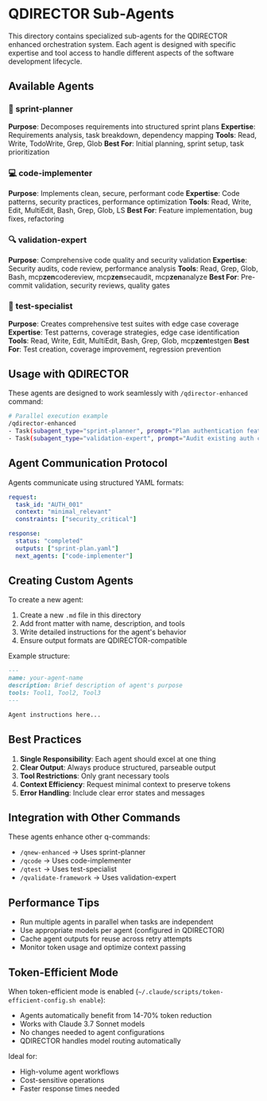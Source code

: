 # QDIRECTOR Sub-Agents

This directory contains specialized sub-agents for the QDIRECTOR enhanced
orchestration system. Each agent is designed with specific expertise and tool
access to handle different aspects of the software development lifecycle.

## Available Agents

### 🎯 sprint-planner

**Purpose**: Decomposes requirements into structured sprint plans **Expertise**:
Requirements analysis, task breakdown, dependency mapping **Tools**: Read,
Write, TodoWrite, Grep, Glob **Best For**: Initial planning, sprint setup, task
prioritization

### 💻 code-implementer

**Purpose**: Implements clean, secure, performant code **Expertise**: Code
patterns, security practices, performance optimization **Tools**: Read, Write,
Edit, MultiEdit, Bash, Grep, Glob, LS **Best For**: Feature implementation, bug
fixes, refactoring

### 🔍 validation-expert

**Purpose**: Comprehensive code quality and security validation **Expertise**:
Security audits, code review, performance analysis **Tools**: Read, Grep, Glob,
Bash, mcp**zen**codereview, mcp**zen**secaudit, mcp**zen**analyze **Best For**:
Pre-commit validation, security reviews, quality gates

### 🧪 test-specialist

**Purpose**: Creates comprehensive test suites with edge case coverage
**Expertise**: Test patterns, coverage strategies, edge case identification
**Tools**: Read, Write, Edit, MultiEdit, Bash, Grep, Glob, mcp**zen**testgen
**Best For**: Test creation, coverage improvement, regression prevention

## Usage with QDIRECTOR

These agents are designed to work seamlessly with `/qdirector-enhanced` command:

```bash
# Parallel execution example
/qdirector-enhanced
- Task(subagent_type="sprint-planner", prompt="Plan authentication feature")
- Task(subagent_type="validation-expert", prompt="Audit existing auth code")
```

## Agent Communication Protocol

Agents communicate using structured YAML formats:

```yaml
request:
  task_id: "AUTH_001"
  context: "minimal_relevant"
  constraints: ["security_critical"]

response:
  status: "completed"
  outputs: ["sprint-plan.yaml"]
  next_agents: ["code-implementer"]
```

## Creating Custom Agents

To create a new agent:

1. Create a new `.md` file in this directory
2. Add front matter with name, description, and tools
3. Write detailed instructions for the agent's behavior
4. Ensure output formats are QDIRECTOR-compatible

Example structure:

```markdown
---
name: your-agent-name
description: Brief description of agent's purpose
tools: Tool1, Tool2, Tool3
---

Agent instructions here...
```

## Best Practices

1. **Single Responsibility**: Each agent should excel at one thing
2. **Clear Output**: Always produce structured, parseable output
3. **Tool Restrictions**: Only grant necessary tools
4. **Context Efficiency**: Request minimal context to preserve tokens
5. **Error Handling**: Include clear error states and messages

## Integration with Other Commands

These agents enhance other q-commands:

- `/qnew-enhanced` → Uses sprint-planner
- `/qcode` → Uses code-implementer
- `/qtest` → Uses test-specialist
- `/qvalidate-framework` → Uses validation-expert

## Performance Tips

- Run multiple agents in parallel when tasks are independent
- Use appropriate models per agent (configured in QDIRECTOR)
- Cache agent outputs for reuse across retry attempts
- Monitor token usage and optimize context passing

## Token-Efficient Mode

When token-efficient mode is enabled
(`~/.claude/scripts/token-efficient-config.sh enable`):

- Agents automatically benefit from 14-70% token reduction
- Works with Claude 3.7 Sonnet models
- No changes needed to agent configurations
- QDIRECTOR handles model routing automatically

Ideal for:

- High-volume agent workflows
- Cost-sensitive operations
- Faster response times needed
